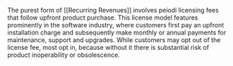 The purest form of [[Recurring Revenues]] involves peiodi licensing fees that follow upfront product purchase. This license model features prominently in the software industry, where customers first pay an upfront installation charge and subsequently make monthly or annual payments for maintenance, support and upgrades. While customers may opt out of the license fee, most opt in, because without it there is substantial risk of product inoperability or obsolescence.